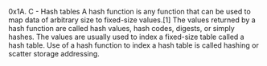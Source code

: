 0x1A. C - Hash tables
A hash function is any function that can be used to map data of arbitrary size to fixed-size values.[1] The values returned by a hash function are called hash values, hash codes, digests, or simply hashes. The values are usually used to index a fixed-size table called a hash table. Use of a hash function to index a hash table is called hashing or scatter storage addressing. 
